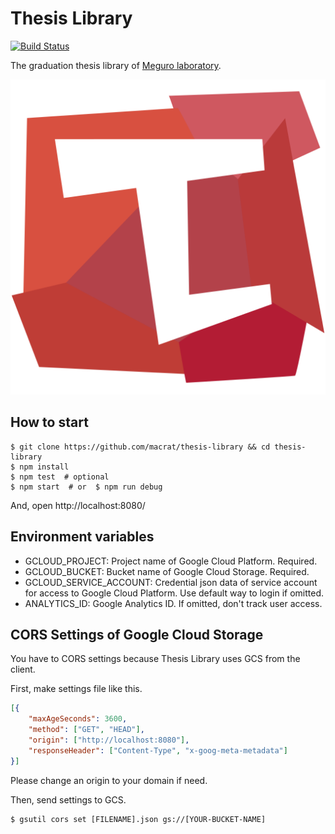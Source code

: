 Thesis Library
==============

[![Build Status](https://travis-ci.org/macrat/thesis-library.svg?branch=master)](https://travis-ci.org/macrat/thesis-library)

The graduation thesis library of [Meguro laboratory](http://megurozemi.com/).

![logo](client/static/favicon.svg)


## How to start

``` shell
$ git clone https://github.com/macrat/thesis-library && cd thesis-library
$ npm install
$ npm test  # optional
$ npm start  # or  $ npm run debug
```

And, open http://localhost:8080/


## Environment variables

- GCLOUD\_PROJECT: Project name of Google Cloud Platform. Required.
- GCLOUD\_BUCKET: Bucket name of Google Cloud Storage. Required.
- GCLOUD\_SERVICE\_ACCOUNT: Credential json data of service account for access to Google Cloud Platform. Use default way to login if omitted.
- ANALYTICS\_ID: Google Analytics ID. If omitted, don't track user access.


## CORS Settings of Google Cloud Storage
You have to CORS settings because Thesis Library uses GCS from the client.

First, make settings file like this.

``` json
[{
	"maxAgeSeconds": 3600,
	"method": ["GET", "HEAD"],
	"origin": ["http://localhost:8080"],
	"responseHeader": ["Content-Type", "x-goog-meta-metadata"]
}]
```

Please change an origin to your domain if need.

Then, send settings to GCS.

``` shell
$ gsutil cors set [FILENAME].json gs://[YOUR-BUCKET-NAME]
```

